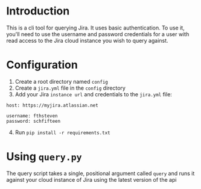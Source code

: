 # Introduction
This is a cli tool for querying Jira. It uses basic authentication. To use it, you'll need to use the username and password credentials for a user with read access to the Jira cloud instance you wish to query against.

# Configuration
1) Create a root directory named ```config```
2) Create a ```jira.yml``` file in the ```config``` directory
3) Add your Jira ```instance url``` and credentials to the ```jira.yml``` file:
```
host: https://myjira.atlassian.net

username: fthsteven
password: schfifteen
```
4) Run ```pip install -r requirements.txt```

# Using ```query.py```
The query script takes a single, positional argument called ```query``` and runs it against your cloud instance of Jira using the latest version of the api
